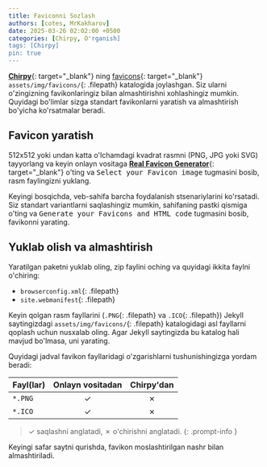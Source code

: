 ```yaml
---
title: Faviconni Sozlash
authors: [cotes, MrKakharov]
date: 2025-03-26 02:02:00 +0500
categories: [Chirpy, O'rganish]
tags: [Chirpy]
pin: true
---
```


[**Chirpy**](https://github.com/cotes2020/jekyll-theme-chirpy/){: target="_blank"} ning [favicons](https://www.favicon-generator.org/about/){: target="_blank"} `assets/img/favicons/`{: .filepath} katalogida joylashgan. Siz ularni o'zingizning favikonlaringiz bilan almashtirishni xohlashingiz mumkin. Quyidagi bo'limlar sizga standart favikonlarni yaratish va almashtirish bo'yicha ko'rsatmalar beradi.

## Favicon yaratish

512x512 yoki undan katta o'lchamdagi kvadrat rasmni (PNG, JPG yoki SVG) tayyorlang va keyin onlayn vositaga [**Real Favicon Generator**](https://realfavicongenerator.net/){: target="_blank"} o'ting va <kbd>Select your Favicon image</kbd> tugmasini bosib, rasm faylingizni yuklang.

Keyingi bosqichda, veb-sahifa barcha foydalanish stsenariylarini ko'rsatadi. Siz standart variantlarni saqlashingiz mumkin, sahifaning pastki qismiga o'ting va <kbd>Generate your Favicons and HTML code</kbd> tugmasini bosib, favikonni yarating.

## Yuklab olish va almashtirish

Yaratilgan paketni yuklab oling, zip faylini oching va quyidagi ikkita faylni o'chiring:

- `browserconfig.xml`{: .filepath}
- `site.webmanifest`{: .filepath}

Keyin qolgan rasm fayllarini (`.PNG`{: .filepath} va `.ICO`{: .filepath}) Jekyll saytingizdagi `assets/img/favicons/`{: .filepath} katalogidagi asl fayllarni qoplash uchun nusxalab oling. Agar Jekyll saytingizda bu katalog hali mavjud bo'lmasa, uni yarating.

Quyidagi jadval favikon fayllaridagi o'zgarishlarni tushunishingizga yordam beradi:

| Fayl(lar)           | Onlayn vositadan                  | Chirpy'dan  |
|---------------------|:---------------------------------:|:-----------:|
| `*.PNG`             | ✓                                 | ✗           |
| `*.ICO`             | ✓                                 | ✗           |

<!-- markdownlint-disable-next-line -->
>  ✓ saqlashni anglatadi, ✗ o'chirishni anglatadi.
{: .prompt-info }

Keyingi safar saytni qurishda, favikon moslashtirilgan nashr bilan almashtiriladi.
